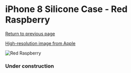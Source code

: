 # iPhone 8 Silicone Case - Red Raspberry

[Return to previous page](/iphone_7)

[High-resolution image from Apple](https://store.storeimages.cdn-apple.com/8756/as-images.apple.com/is/MRFQ2?wid=4500&hei=4500&fmt=png)

<div style="width: 384px"><img src="/everyphone/MRFQ2.png" alt="Red Raspberry"></div>

### Under construction
